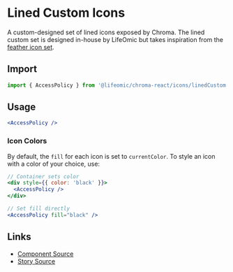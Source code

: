 # Lined Custom Icons

A custom-designed set of lined icons exposed by Chroma. The lined custom set is
designed in-house by LifeOmic but takes inspiration from the
[feather icon set](https://feathericons.com/).

<!-- STORY -->

## Import

```js
import { AccessPolicy } from '@lifeomic/chroma-react/icons/linedCustom';
```

## Usage

```jsx
<AccessPolicy />
```

### Icon Colors

By default, the `fill` for each icon is set to `currentColor`. To style an icon
with a color of your choice, use:

```jsx
// Container sets color
<div style={{ color: 'black' }}>
  <AccessPolicy />
</div>

// Set fill directly
<AccessPolicy fill="black" />
```

## Links

- [Component Source](https://github.com/lifeomic/chroma-react/blob/master/src/icons)
- [Story Source](https://github.com/lifeomic/chroma-react/blob/master/stories/components/Icons)
